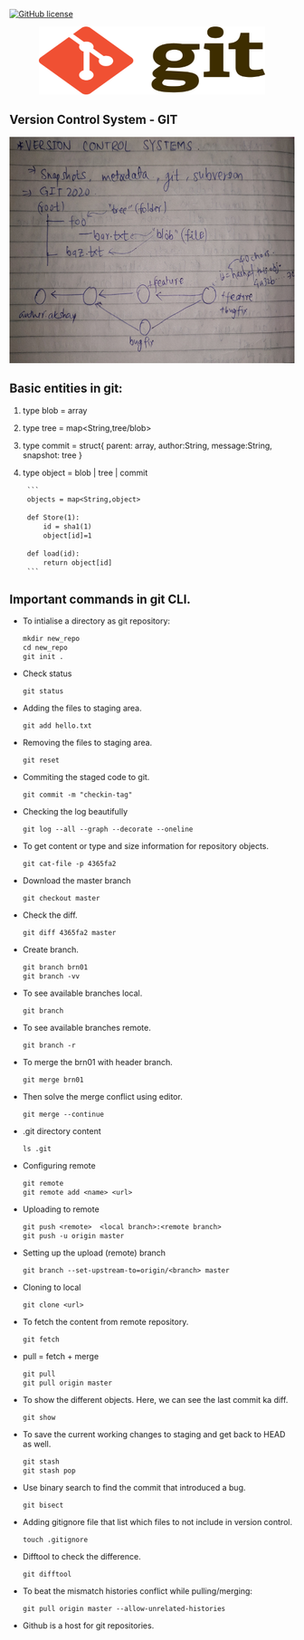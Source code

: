 [![GitHub license](https://img.shields.io/badge/license-MIT-blue.svg)](https://github.com/akshaychaudhari/cheatsheets-notes/blob/master/LICENSE)

<p align="center">
  <img width="400" height="120" src="img/git.png">
</p>

## Version Control System - GIT
<p align="center">
  <img width="600" height="400" src="img/git_branches.jpg">
</p>

## Basic entities in git:
1. type blob = array<byte>
2. type tree = map<String,tree/blob>
3. type commit = struct{
				parent: array<commit>,
				author:String,
				message:String,
				snapshot: tree
				}
4. type object = blob | tree | commit

		```
		objects = map<String,object>

		def Store(1):
			id = sha1(1)
			object[id]=1

		def load(id):
			return object[id]
		```

## Important commands in git CLI.

* To intialise a directory as git repository:
	```
	mkdir new_repo
	cd new_repo
	git init .
	```
* Check status
	```
	git status
	```
	
* Adding the files to staging area.
	```
	git add hello.txt
	```

* Removing the files to staging area.
	```
	git reset
	```
	
* Commiting the staged code to git.	
	```
	git commit -m "checkin-tag"
	```
	
* Checking the log beautifully
	```
	git log --all --graph --decorate --oneline
	```
		
* To get content or type and size information for repository objects.
	```
	git cat-file -p 4365fa2
	```
	
* Download the master branch
	```
	git checkout master
	```	

* Check the diff.
	```
	git diff 4365fa2 master
	```
	
* Create branch.
	```
	git branch brn01
	git branch -vv
	```	

* To see available branches local.
	```
	git branch 
	```
* To see available branches remote.
	```
	git branch -r
	```

* To merge the brn01 with  header branch.
	```
	git merge brn01
	```
	
* Then solve the merge conflict using editor.
	```
	git merge --continue
	```

* .git directory content
	```
	ls .git 
	```

* Configuring remote
	```
	git remote
	git remote add <name> <url>
	```

* Uploading to remote
	```
	git push <remote>  <local branch>:<remote branch>
	git push -u origin master
	```

* Setting up the upload (remote) branch
	```
	git branch --set-upstream-to=origin/<branch> master
	```

* Cloning to local
	```
	git clone <url>
	```

* To fetch the content from remote repository.
	```
	git fetch
	```

* pull = fetch + merge
	```
	git pull
	git pull origin master
	```

*  To show the different objects. Here, we can see the last commit ka diff.
	```
	git show
	```

* To save the current working changes to staging and get back to HEAD as well.
	```
	git stash
	git stash pop
	```

* Use binary search to find the commit that introduced a bug.
	```
	git bisect
	```

* Adding gitignore file that list which files to not include in version control.
	```
	touch .gitignore
	```

* Difftool to check the difference.
	```
	git difftool
	```


* To beat the mismatch histories conflict while pulling/merging:
	```
	git pull origin master --allow-unrelated-histories
	```
* Github is a host for git repositories.
